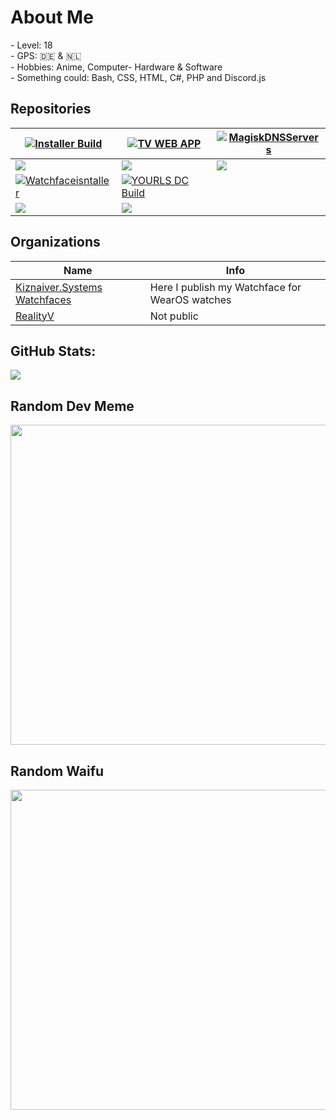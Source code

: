 <h1>About Me</h1>
- Level: 18 <br>
- GPS: 🇩🇪 & 🇳🇱 <br>
- Hobbies: Anime, Computer- Hardware & Software<br>
- Something could: Bash, CSS, HTML, C#, PHP and Discord.js<br>
<h2>Repositories</h2>


| [![Installer Build](https://img.shields.io/badge/unofficial--BeamMP--Server--installer%20-OK-brightgreen?style=for-the-badge)](https://github.com/DedBash/unofficial-BeamMP-Server-installer) | [![TV WEB APP](https://img.shields.io/badge/AndroidTV%20Web%20APP-OK-brightgreen?style=for-the-badge)](https://github.com/DedBash/AndroidTV-WebAPP) | [![MagiskDNSServers](https://img.shields.io/badge/Magisk%20DNS%20Servers-OK-brightgreen?style=for-the-badge)](https://github.com/Dedbash/Quad9DNS4Magisk) |
|--|--|--|
| ![](https://github-readme-stats.vercel.app/api/pin/?username=DedBash&repo=unofficial-BeamMP-Server-installer&theme=tokyonight&hide_border=true) | ![](https://github-readme-stats.vercel.app/api/pin/?username=DedBash&repo=AndroidTV-WebAPP&theme=tokyonight&hide_border=true) | ![](https://github-readme-stats.vercel.app/api/pin/?username=DedBash&repo=Quad9DNS4Magisk&theme=tokyonight&hide_border=true) |
| [![Watchfaceisntaller](https://img.shields.io/badge/WearOS%20watchface%20installer-WIP-9cf?style=for-the-badge)](https://github.com/DedBash/watchface-installer) | [![YOURLS DC Build](https://img.shields.io/badge/YOURLS%20Discord%20Bot-Error-orange?style=for-the-badge)](https://github.com/DedBash/yourls-discord-bot) |
| ![](https://github-readme-stats.vercel.app/api/pin/?username=DedBash&repo=watchface-installer&theme=tokyonight&hide_border=true) | ![](https://github-readme-stats.vercel.app/api/pin/?username=Dedbash&repo=yourls-discord-bot&theme=tokyonight&hide_border=true) |

<h2>Organizations</h2>
  
| Name  | Info  | 
|---|---|
| <a href="https://github.com/Kiznaiver-Systems-Watchfaces"> Kiznaiver.Systems Watchfaces </a> | Here I publish my Watchface for WearOS watches |
| <a href="https://github.com/RealityV"> RealityV </a> | Not public |

## GitHub Stats:  
![](https://github-readme-stats.vercel.app/api/top-langs/?username=DedBash&theme=tokyonight&hide_border=true&include_all_commits=false&count_private=false&layout=compact)


## Random Dev Meme
<p align="center">
<img src="https://random-memer.herokuapp.com/" height="512px"/>
</p>

## Random Waifu
<p align="center">
<img src="https://waifu.vercel.app/sfw/waifu" height="512px"/>
</p>
